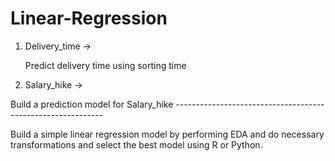 # Linear-Regression

1) Delivery_time ->

   Predict delivery time using sorting time 
 
 2) Salary_hike -> 
  
  Build a prediction model for Salary_hike  ------------------------------------------------------------ 

   Build a simple linear regression model by performing EDA and do necessary transformations and select the best model using R or Python.
